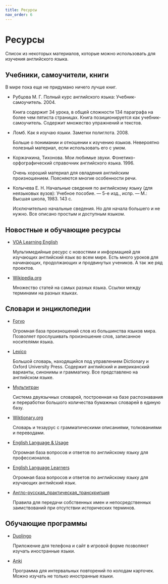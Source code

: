 ```yaml
---
title: Ресурсы
nav_order: 6
---
```


# Ресурсы

Список из некоторых материалов, которые можно использовать
для изучения английского языка.

## Учебники, самоучители, книги

В мире пока еще не придумано ничего лучше книг.

- Рубцова М. Г.  Полный курс английского языка: Учебник-самоучитель.
  2004.

  Книга содержит 34 урока, в общей сложности 134 параграфа на более
  чем пятиста страницах.  Книга позиционируется как
  учебник-самоучитель.  Содержит множество упражнений и текстов.

- Ломб.  Как я изучаю языки.  Заметки полиглота.  2008.

  Больше о понимании и отношении к изучению языков.  Невероятно
  полезный материал, если использовать его с умом.

- Коржачкина, Тихонова.  Мои любимые звуки.  Фонетико-орфографический
  справочник английского языка.  1996.
  
  Очень хороший материал для овладения английским произношением.
  Поясняются многие особенности речи.

- Колычева Е. Н.  Начальные сведения по английскому языку (для
  неязыковых вузов): Учебное пособие. — 5-е изд., испр. — М.: Высшая
  школа, 1983. 143 с.
  
  Исключительно начальные сведения.  Но для начала большего и не
  нужно.  Все описано простым и доступным языком.

## Новостные и обучающие ресурсы

- [VOA Learning English](https://learningenglish.voanews.com/)

  Мультимедийные ресурс с новостями и информацией для изучающих
  английский язык во всем мире.  Есть много уроков для начинающих,
  продолжающих и продвинутых учеников.  А так же ряд проектов.

- [Wikipedia.org](https://www.wikipedia.org/)

  Множество статей на самых разных языка.  Ссылки между терминами на
  разных языках.

## Словари и энциклопедии

- [Forvo](https://forvo.com/)

  Огромная база произношений слов из большинства языков мира.
  Позволяет прослушивать произношение слов, записанное носителями
  языка.
  
- [Lexico](https://www.lexico.com/)

  Большой словарь, находящийся под управлением Dictionary и Oxford
  University Press.  Содержит английский и американский варианты,
  синонимы и грамматику.  Все представлено на английском языке.

- [Мультитран](https://www.multitran.com/)

  Система двуязычных словарей, построенная на базе распознавания и
  переработки большого количества бумажных словарей в единую базу.

- [Wiktionary.org](https://www.wiktionary.org/)

  Словарь и тезаурус с грамматическими описаниями, толкованиями и
  переводами.

- [English Language & Usage](https://english.stackexchange.com/)

  Огромная база вопросов и ответов по английскому языку для
  профессионалов.

- [English Language Learners](https://ell.stackexchange.com/)

  Огромная база вопросов и ответов по английскому языку для изучающих
  английский язык.

- [Англо-русская_практическая_транскрипция](https://ru.wikipedia.org/wiki/Англо-русская_практическая_транскрипция)

  Правила для передачи собственных имен и непосредственных
  заимствований при отсутствии исторических терминов.

## Обучающие программы

- [Duolingo](https://www.duolingo.com/)

  Приложение для телефона и сайт в игровой форме позволяют изучать
  иностранные языки.

- [Anki](https://apps.ankiweb.net/)

  Программа для интервальных повторений по колодам карточек.  Можно
  изучать не только иностранные языки.
